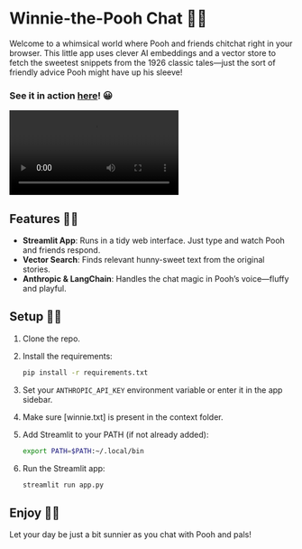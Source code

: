 # Winnie-the-Pooh Chat 🍯🐻

Welcome to a whimsical world where Pooh and friends chitchat right in your browser. This little app uses clever AI embeddings and a vector store to fetch the sweetest snippets from the 1926 classic tales—just the sort of friendly advice Pooh might have up his sleeve!

### See it in action [here](https://winnie-the-pooh-chat.streamlit.app/)! 😀

![🎬 Example Vid](assets/example.webm)

## Features 🌳🐾

- **Streamlit App**: Runs in a tidy web interface. Just type and watch Pooh and friends respond.
- **Vector Search**: Finds relevant hunny-sweet text from the original stories.
- **Anthropic & LangChain**: Handles the chat magic in Pooh’s voice—fluffy and playful.

## Setup 🔧🍯

1. Clone the repo.
2. Install the requirements:

    ```sh
    pip install -r requirements.txt
    ```

3. Set your `ANTHROPIC_API_KEY` environment variable or enter it in the app sidebar.
4. Make sure [winnie.txt] is present in the context folder.
5. Add Streamlit to your PATH (if not already added):

    ```sh
    export PATH=$PATH:~/.local/bin
    ```

6. Run the Streamlit app:

    ```sh
    streamlit run app.py
    ```

## Enjoy 🎉🐝

Let your day be just a bit sunnier as you chat with Pooh and pals!